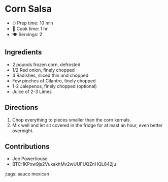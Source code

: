 # Corn Salsa

- ⏲ Prep time: 10 min
- 🍳 Cook time: 1 hr
- 🍽 Servings: 2

## Ingredients

- 2 pounds frozen corn, defrosted
- 1/2 Red onion, finely chopped
- 4 Radishes, sliced thin and chopped
- Few pinches of Cilantro, finely chopped
- 1-2 Jalepenos, finely chopped (optional)
- Juice of 2-3 Limes

## Directions

1. Chop everything to pieces smaller than the corn kernals.
2. Mix well and let sit covered in the fridge for at least an hour, even better overnight.

## Contributions

- Joe Powerhouse
- BTC:1KPxw9js2VukakhMv2wUUFUQZnHQL842ju

;tags: sauce mexican
